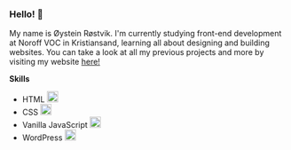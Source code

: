 ### Hello! 👋

My name is Øystein Røstvik. I'm currently studying front-end development at Noroff VOC in Kristiansand, learning all about designing and building websites.  You can take a look at all my previous projects and more by visiting my website [here!](https://portfolio-oystein-rostvik.netlify.app)

**Skills**
* HTML <img height=20 src="https://cdn.jsdelivr.net/gh/devicons/devicon/icons/html5/html5-original.svg" />
* CSS <img height=20 src="https://cdn.jsdelivr.net/gh/devicons/devicon/icons/css3/css3-original.svg" />
* Vanilla JavaScript <img height=20 src="https://cdn.jsdelivr.net/gh/devicons/devicon/icons/javascript/javascript-original.svg" />
* WordPress <img height=20 src="https://cdn.jsdelivr.net/gh/devicons/devicon/icons/wordpress/wordpress-plain.svg" />

<!--
**Tanix98/Tanix98** is a ✨ _special_ ✨ repository because its `README.md` (this file) appears on your GitHub profile.

Here are some ideas to get you started:

- 🔭 I’m currently working on ...
- 🌱 I’m currently learning ...
- 👯 I’m looking to collaborate on ...
- 🤔 I’m looking for help with ...
- 💬 Ask me about ...
- 📫 How to reach me: ...
- 😄 Pronouns: ...
- ⚡ Fun fact: ...
-->
